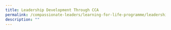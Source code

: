 ```yaml
---
title: Leadership Development Through CCA
permalink: /compassionate-leaders/learning-for-life-programme/leadership-development-through-cca/
description: ""
---
```

